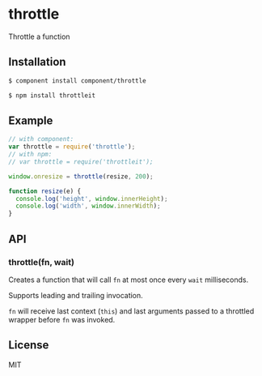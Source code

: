 
# throttle

  Throttle a function

## Installation
```sh
$ component install component/throttle
```

```sh
$ npm install throttleit
```
## Example

```js
// with component:
var throttle = require('throttle');
// with npm: 
// var throttle = require('throttleit');

window.onresize = throttle(resize, 200);

function resize(e) {
  console.log('height', window.innerHeight);
  console.log('width', window.innerWidth);
}
```

## API

### throttle(fn, wait)

Creates a function that will call `fn` at most once every `wait` milliseconds.

Supports leading and trailing invocation.

`fn` will receive last context (`this`) and last arguments passed to a throttled wrapper before `fn` was invoked.

## License

  MIT
